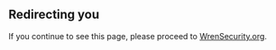 ## Redirecting you
If you continue to see this page, please proceed to [WrenSecurity.org](http://wrensecurity.org).
